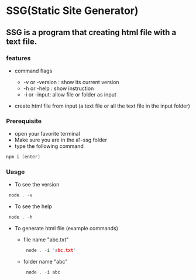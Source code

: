 # SSG(Static Site Generator)
## SSG is a program that creating html file with a text file.

### features
  + command flags
    + -v or -version : show its current version
    + -h or -help : show instruction
    + -i or -input: allow file or folder as input
  
  + create html file from input (a text file or all the text file in the input folder)
 
### Prerequisite

+ open your favorite terminal 
+ Make sure you are in the a1-ssg folder
+ type the following command

 ```c
 npm i [enter]
```


### Uasge

+ To see the version
```c
 node . -v
```

+ To see the help
```c
 node . -h
```

+ To generate html file (example commands) 

    + file name "abc.txt"
      ```c
       node . -i 'abc.txt'
      ```
      
    + folder name "abc"
      ```c
       node . -i abc
      ```

